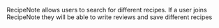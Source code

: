 RecipeNote allows users to search for different recipes. If a user joins RecipeNote they will be able to write reviews and save different recipes
